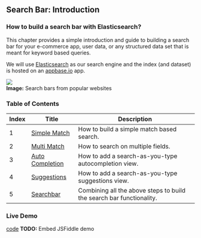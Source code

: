 ## Search Bar: Introduction

### How to build a search bar with Elasticsearch?

This chapter provides a simple introduction and guide to building a search bar for your e-commerce app, user data, or any structured data set that is meant for keyword based queries.

We will use [Elasticsearch](https://www.elastic.co/products/elasticsearch) as our search engine and the index (and dataset) is hosted on an [appbase.io](https://appbase.io) app.

![](https://i.imgur.com/UNkzVkU.jpg)  
**Image:** Search bars from popular websites

### Table of Contents


| Index     | Title    | Description |
| ---------- | ---------- |---------|
| 1          | [Simple Match](https://appbaseio.gitbooks.io/esc/content/searchbar/simple-match.html) | How to build a simple match based search. |
| 2       | [Multi Match](https://appbaseio.gitbooks.io/esc/content/searchbar/multi-match.html) | How to search on multiple fields. |
| 3       | [Auto Completion](https://appbaseio.gitbooks.io/esc/content/searchbar/auto-complete.html) | How to add a search-as-you-type autocompletion view. |
| 4       | [Suggestions](https://appbaseio.gitbooks.io/esc/content/searchbar/suggestions.html) | How to add a search-as-you-type suggestions view. |
| 5       | [Searchbar](https://appbaseio.gitbooks.io/esc/content/searchbar/searchbar.html) | Combining all the above steps to build the search bar functionality. |

### Live Demo
<script async src="//jsfiddle.net/1b8tcxs4/3/embed/"></script>
[code](https://jsfiddle.net/1b8tcxs4/3/)
**TODO:** Embed JSFiddle demo
